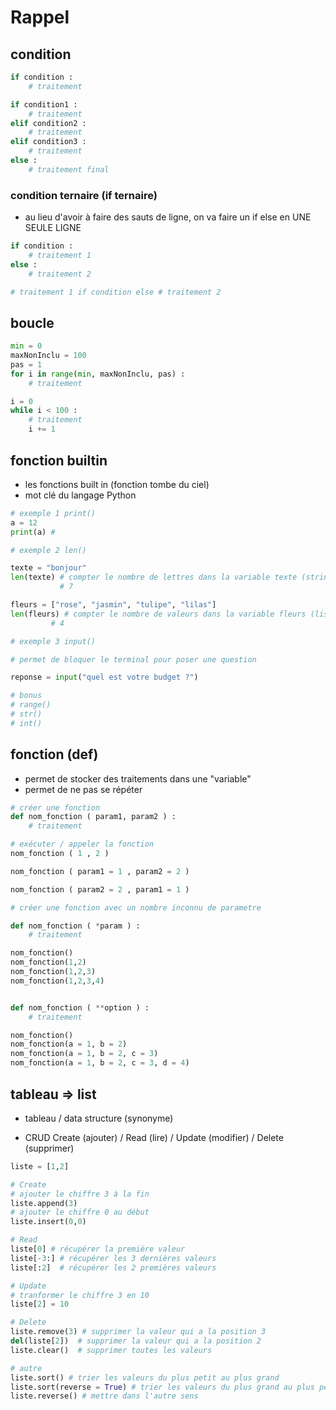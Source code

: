 # Rappel 

## condition 

```py
if condition :
    # traitement 

if condition1 :
    # traitement
elif condition2 :
    # traitement
elif condition3 :
    # traitement
else :
    # traitement final
```


### condition ternaire (if ternaire)

- au lieu d'avoir à faire des sauts de ligne, on va faire un if else en UNE SEULE LIGNE 

```py
if condition :
    # traitement 1
else :
    # traitement 2

# traitement 1 if condition else # traitement 2
```


## boucle 

```py
min = 0
maxNonInclu = 100
pas = 1
for i in range(min, maxNonInclu, pas) :
    # traitement

i = 0
while i < 100 :
    # traitement
    i += 1
```

## fonction builtin 

- les fonctions built in (fonction tombe du ciel)
- mot clé du langage Python 

```py
# exemple 1 print()
a = 12
print(a) # 

# exemple 2 len()

texte = "bonjour"
len(texte) # compter le nombre de lettres dans la variable texte (string)
           # 7

fleurs = ["rose", "jasmin", "tulipe", "lilas"]
len(fleurs) # compter le nombre de valeurs dans la variable fleurs (list)
         # 4

# exemple 3 input()

# permet de bloquer le terminal pour poser une question 

reponse = input("quel est votre budget ?")

# bonus
# range()
# str()
# int()
```


## fonction (def)

- permet de stocker des traitements dans une "variable"
- permet de ne pas se répéter

```py
# créer une fonction
def nom_fonction ( param1, param2 ) :
    # traitement

# exécuter / appeler la fonction 
nom_fonction ( 1 , 2 )

nom_fonction ( param1 = 1 , param2 = 2 )

nom_fonction ( param2 = 2 , param1 = 1 )

# créer une fonction avec un nombre inconnu de parametre

def nom_fonction ( *param ) :
    # traitement

nom_fonction()
nom_fonction(1,2)
nom_fonction(1,2,3)
nom_fonction(1,2,3,4)


def nom_fonction ( **option ) :
    # traitement

nom_fonction()
nom_fonction(a = 1, b = 2)
nom_fonction(a = 1, b = 2, c = 3)
nom_fonction(a = 1, b = 2, c = 3, d = 4)
```


## tableau => list

- tableau / data structure (synonyme)

- CRUD Create (ajouter) / Read (lire) / Update (modifier) / Delete (supprimer)

```py
liste = [1,2]

# Create
# ajouter le chiffre 3 à la fin 
liste.append(3)
# ajouter le chiffre 0 au début
liste.insert(0,0) 

# Read 
liste[0] # récupérer la première valeur
liste[-3:] # récupérer les 3 dernières valeurs
liste[:2]  # récupérer les 2 premières valeurs

# Update 
# tranformer le chiffre 3 en 10
liste[2] = 10 

# Delete
liste.remove(3) # supprimer la valeur qui a la position 3 
del(liste[2])  # supprimer la valeur qui a la position 2
liste.clear()  # supprimer toutes les valeurs 

# autre
liste.sort() # trier les valeurs du plus petit au plus grand
liste.sort(reverse = True) # trier les valeurs du plus grand au plus petit
liste.reverse() # mettre dans l'autre sens 
```